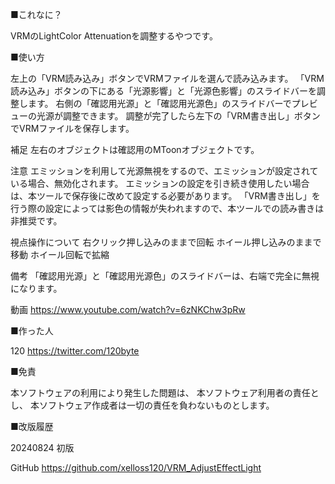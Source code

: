 ■これなに？

VRMのLightColor Attenuationを調整するやつです。

■使い方

左上の「VRM読み込み」ボタンでVRMファイルを選んで読み込みます。
「VRM読み込み」ボタンの下にある「光源影響」と「光源色影響」のスライドバーを調整します。
右側の「確認用光源」と「確認用光源色」のスライドバーでプレビューの光源が調整できます。
調整が完了したら左下の「VRM書き出し」ボタンでVRMファイルを保存します。

補足
左右のオブジェクトは確認用のMToonオブジェクトです。

注意
エミッションを利用して光源無視をするので、エミッションが設定されている場合、無効化されます。
エミッションの設定を引き続き使用したい場合は、本ツールで保存後に改めて設定する必要があります。
「VRM書き出し」を行う際の設定によっては影色の情報が失われますので、本ツールでの読み書きは非推奨です。

視点操作について
右クリック押し込みのままで回転
ホイール押し込みのままで移動
ホイール回転で拡縮

備考
「確認用光源」と「確認用光源色」のスライドバーは、右端で完全に無視になります。

動画
https://www.youtube.com/watch?v=6zNKChw3pRw

■作った人

120
https://twitter.com/120byte

■免責

本ソフトウェアの利用により発生した問題は、
本ソフトウェア利用者の責任とし、
本ソフトウェア作成者は一切の責任を負わないものとします。

■改版履歴

20240824
初版

GitHub
https://github.com/xelloss120/VRM_AdjustEffectLight
